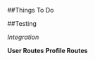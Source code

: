 ##Things To Do

##Testing

<!-- _Unit_
**Models**
User:

Return valid jwt
Return user object

Profile:

Return profile object -->

_Integration_

**User Routes**
**Profile Routes**
